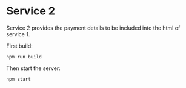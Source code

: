 # Service 2

Service 2 provides the payment details to be included into the html of service 1.

First build:

    npm run build
    
Then start the server:

    npm start
